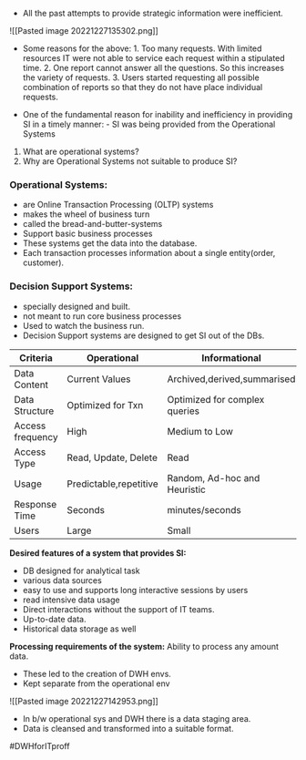 
- All the past attempts to provide strategic information were inefficient.

![[Pasted image 20221227135302.png]]

- Some reasons for the above:
                1. Too many requests. With limited resources IT were not able to service each request within a stipulated time.
                2. One report cannot answer all the questions. So this increases the variety of requests.
                3. Users started requesting all possible combination of reports so that they do not have place individual requests.

- One of the fundamental reason for inability and inefficiency in providing SI in a timely manner:
         -  SI was being provided from the Operational Systems

 1. What are operational systems? 
 2. Why are Operational Systems not suitable to produce SI?

### Operational Systems:

-  are Online Transaction Processing (OLTP) systems
- makes the wheel of business turn
- called the bread-and-butter-systems
- Support basic business processes
- These systems get the data into the database.
- Each transaction processes information about a single entity(order, customer).

### Decision Support Systems:

- specially designed and built.
- not meant to run core business processes
- Used to watch the business run.
- Decision Support systems are designed to get SI out of the DBs.

| Criteria         | Operational            | Informational                 |
| ---------------- | ---------------------- | ----------------------------- |
| Data Content     | Current Values         | Archived,derived,summarised   |
| Data Structure   | Optimized for Txn      | Optimized for complex queries |
| Access frequency | High                   | Medium to Low                 |
| Access Type      | Read, Update, Delete   | Read                          |
| Usage            | Predictable,repetitive | Random, Ad-hoc and Heuristic  |
| Response Time    | Seconds                | minutes/seconds               |
| Users            | Large                  | Small                              |


**Desired features of a system that provides SI:**

- DB designed for analytical task
- various data sources
- easy to use and supports long interactive sessions by users
- read intensive data usage
- Direct interactions without the support of IT teams.
- Up-to-date data.
- Historical data storage as well

**Processing requirements of the system:** Ability to process any amount data.

- These led to the creation of DWH envs. 
- Kept separate from the operational env

![[Pasted image 20221227142953.png]]

- In b/w operational sys and DWH there is a data staging area.
- Data is cleansed and transformed into a suitable format.

#DWHforITproff 